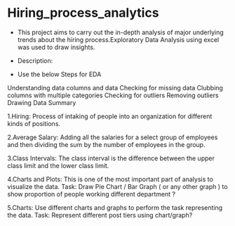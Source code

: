 # Hiring_process_analytics

- This project aims to carry out the in-depth analysis of major underlying trends about the hiring process.Exploratory Data Analysis using excel was used to draw insights.

- Description:

- Use the below Steps for EDA

Understanding data columns and data Checking for missing data Clubbing columns with multiple categories Checking for outliers Removing outliers Drawing Data Summary

1.Hiring: Process of intaking of people into an organization for different kinds of positions. 

2.Average Salary: Adding all the salaries for a select group of employees and then dividing the sum by the number of employees in the group.

3.Class Intervals: The class interval is the difference between the upper class limit and the lower class limit.

4.Charts and Plots: This is one of the most important part of analysis to visualize the data. Task: Draw Pie Chart / Bar Graph ( or any other graph ) to show proportion of people working different department ?

5.Charts: Use different charts and graphs to perform the task representing the data. Task: Represent different post tiers using chart/graph?
